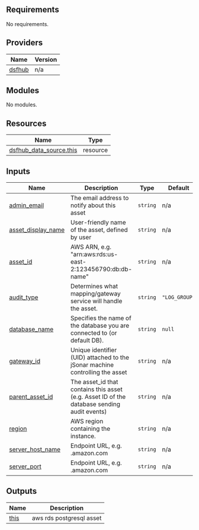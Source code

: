 <!-- BEGIN_TF_DOCS -->
## Requirements

No requirements.

## Providers

| Name | Version |
|------|---------|
| <a name="provider_dsfhub"></a> [dsfhub](#provider\_dsfhub) | n/a |

## Modules

No modules.

## Resources

| Name | Type |
|------|------|
| [dsfhub_data_source.this](https://registry.terraform.io/providers/imperva/dsfhub/latest/docs/resources/data_source) | resource |

## Inputs

| Name | Description | Type | Default | Required |
|------|-------------|------|---------|:--------:|
| <a name="input_admin_email"></a> [admin\_email](#input\_admin\_email) | The email address to notify about this asset | `string` | n/a | yes |
| <a name="input_asset_display_name"></a> [asset\_display\_name](#input\_asset\_display\_name) | User-friendly name of the asset, defined by user | `string` | n/a | yes |
| <a name="input_asset_id"></a> [asset\_id](#input\_asset\_id) | AWS ARN, e.g. "arn:aws:rds:us-east-2:123456790:db:db-name" | `string` | n/a | yes |
| <a name="input_audit_type"></a> [audit\_type](#input\_audit\_type) | Determines what mapping/gateway service will handle the asset. | `string` | `"LOG_GROUP"` | no |
| <a name="input_database_name"></a> [database\_name](#input\_database\_name) | Specifies the name of the database you are connected to (or default DB). | `string` | `null` | no |
| <a name="input_gateway_id"></a> [gateway\_id](#input\_gateway\_id) | Unique identifier (UID) attached to the jSonar machine controlling the asset | `string` | n/a | yes |
| <a name="input_parent_asset_id"></a> [parent\_asset\_id](#input\_parent\_asset\_id) | The asset\_id that contains this asset (e.g. Asset ID of the database sending audit events) | `string` | n/a | yes |
| <a name="input_region"></a> [region](#input\_region) | AWS region containing the instance. | `string` | n/a | yes |
| <a name="input_server_host_name"></a> [server\_host\_name](#input\_server\_host\_name) | Endpoint URL, e.g. <domain>.amazon.com | `string` | n/a | yes |
| <a name="input_server_port"></a> [server\_port](#input\_server\_port) | Endpoint URL, e.g. <domain>.amazon.com | `string` | n/a | yes |

## Outputs

| Name | Description |
|------|-------------|
| <a name="output_this"></a> [this](#output\_this) | aws rds postgresql asset |
<!-- END_TF_DOCS -->